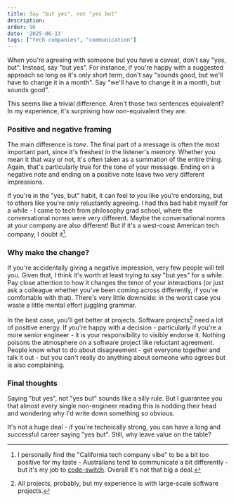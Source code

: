 ```yaml
---
title: Say "but yes", not "yes but"
description: 
order: 96
date: '2025-06-13'
tags: ["tech companies", "communication"]
---
```


When you're agreeing with someone but you have a caveat, don't say "yes, but". Instead, say "but yes". For instance, if you're happy with a suggested approach so long as it's only short term, don't say "sounds good, but we'll have to change it in a month". Say "we'll have to change it in a month, but sounds good".

This seems like a trivial difference. Aren't those two sentences equivalent? In my experience, it's surprising how non-equivalent they are.

### Positive and negative framing

The main difference is _tone_. The final part of a message is often the most important part, since it's freshest in the listener's memory. Whether you mean it that way or not, it's often taken as a summation of the entire thing. Again, that's particularly true for the tone of your message. Ending on a negative note and ending on a positive note leave two very different impressions.

If you're in the "yes, but" habit, it can feel _to you_ like you're endorsing, but to others like you're only reluctantly agreeing. I had this bad habit myself for a while - I came to tech from philosophy grad school, where the conversational norms were very different. Maybe the conversational norms at your company are also different! But if it's a west-coast American tech company, I doubt it[^1].

### Why make the change?

If you're accidentally giving a negative impression, very few people will tell you. Given that, I think it's worth at least trying to say "but yes" for a while. Pay close attention to how it changes the tenor of your interactions (or just ask a colleague whether you've been coming across differently, if you're comfortable with that). There's very little downside: in the worst case you waste a little mental effort juggling grammar.

In the best case, you'll get better at projects. Software projects[^2] need a lot of positive energy. If you're happy with a decision - particularly if you're a more senior engineer - it is your responsibility to visibly endorse it. Nothing poisons the atmosphere on a software project like reluctant agreement. People know what to do about disagreement - get everyone together and talk it out - but you can't really do anything about someone who agrees but is also complaining.

### Final thoughts

Saying "but yes", not "yes but" sounds like a silly rule. But I guarantee you that almost every single non-engineer reading this is nodding their head and wondering why I'd write down something so obvious.

It's not a huge deal - if you're technically strong, you can have a long and successful career saying "yes but". Still, why leave value on the table?


[^1]: I personally find the "California tech company vibe" to be a bit too positive for my taste - Australians tend to communicate a bit differently - but it's my job to [code-switch](/working-for-americans). Overall it's not that big a deal.

[^2]: All projects, probably, but my experience is with large-scale software projects.
